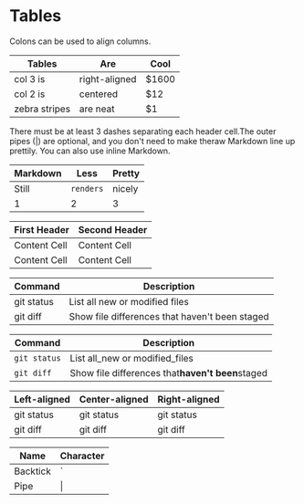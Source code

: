 # Tables

Colons can be used to align columns.

|Tables       |Are          |Cool |
|-------------|-------------|-----|
|col 3 is     |right-aligned|$1600|
|col 2 is     |centered     |$12  |
|zebra stripes|are neat     |$1   |

There must be at least 3 dashes separating each header cell.The outer pipes (|) are optional, and you don't need to make theraw Markdown line up prettily. You can also use inline Markdown.

|Markdown|Less     |Pretty|
|--------|---------|------|
|Still   |`renders`|nicely|
|1       |2        |3     |

|First Header|Second Header|
|------------|-------------|
|Content Cell|Content Cell |
|Content Cell|Content Cell |

|Command   |Description                                   |
|----------|----------------------------------------------|
|git status|List all new or modified files                |
|git diff  |Show file differences that haven't been staged|

|Command     |Description|
|------------|-----------|
|`git status`|List all_new or modified_files|
|`git diff`  |Show file differences that**haven't been**staged|

|Left-aligned|Center-aligned|Right-aligned|
|------------|--------------|-------------|
|git status  |git status    |git status   |
|git diff    |git diff      |git diff     |

|Name    |Character|
|--------|---------|
|Backtick|`        |
|Pipe    |\|       |

